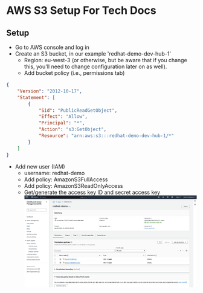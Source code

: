# AWS S3 Setup For Tech Docs
## Setup
* Go to AWS console and log in
* Create an S3 bucket, in our example 'redhat-demo-dev-hub-1'
  * Region: eu-west-3 (or otherwise, but be aware that if you change this, you'll need to change configuration later on as well). 
  * Add bucket policy (i.e., permissions tab)
```json
{
	"Version": "2012-10-17",
	"Statement": [
		{
			"Sid": "PublicReadGetObject",
			"Effect": "Allow",
			"Principal": "*",
			"Action": "s3:GetObject",
			"Resource": "arn:aws:s3:::redhat-demo-dev-hub-1/*"
		}
	]
}
```
  * Add new user (IAM)
    * username: redhat-demo
    * Add policy: AmazonS3FullAccess
    * Add policy: AmazonS3ReadOnlyAccess
    * Get/generate the access key ID and secret access key
      ![](images/aws_s3_techdocs_user.png "")